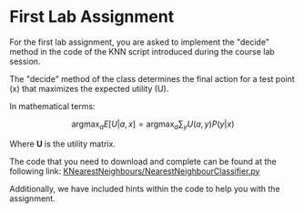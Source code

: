 # First Lab Assignment  
  
For the first lab assignment, you are asked to implement the "decide" method in the code of the KNN script introduced during the course lab session.  
  
The "decide" method of the class determines the final action for a test point \(x\) that maximizes the expected utility \(U\).  
  
In mathematical terms:  
  
$$ \mathop{\mathrm{argmax}}_a E[U| a, x] =  \mathop{\mathrm{argmax}}_a \sum_y U(a,y)P(y|x) $$  
  
Where **U** is the utility matrix.
  
The code that you need to download and complete can be found at the following link: [KNearestNeighbours/NearestNeighbourClassifier.py](https://github.com/olethrosdc/machine-learning-MSc/blob/main/src/KNearestNeighbours/NearestNeighbourClassifier.py)  
  
Additionally, we have included hints within the code to help you with the assignment.
